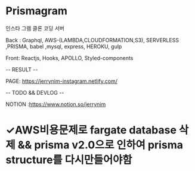 # Prismagram

인스타 그렘 클론 코딩 서버

Back : Graphql, AWS-(LAMBDA,CLOUDFORMATION,S3), SERVERLESS ,PRISMA, babel ,mysql, express, HEROKU, gulp

Front: Reactjs, Hooks, APOLLO, Styled-components

-- RESULT --

PAGE: https://jerrynim-instagram.netlify.com/

-- TODO && DEVLOG --

NOTION :https://www.notion.so/jerrynim

# ✓AWS비용문제로 fargate database 삭제 && prisma v2.0으로 인하여 prisma structure를 다시만들어야함
